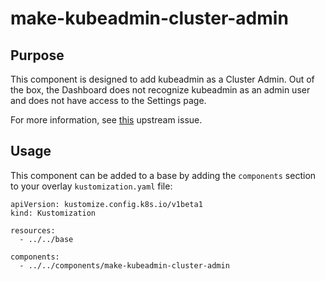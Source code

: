 # make-kubeadmin-cluster-admin

## Purpose
This component is designed to add kubeadmin as a Cluster Admin.  Out of the box, the Dashboard does not recognize kubeadmin as an admin user and does not have access to the Settings page.

For more information, see [this](https://github.com/opendatahub-io/odh-dashboard/issues/2006) upstream issue.

## Usage

This component can be added to a base by adding the `components` section to your overlay `kustomization.yaml` file:

```
apiVersion: kustomize.config.k8s.io/v1beta1
kind: Kustomization

resources:
  - ../../base

components:
  - ../../components/make-kubeadmin-cluster-admin
```